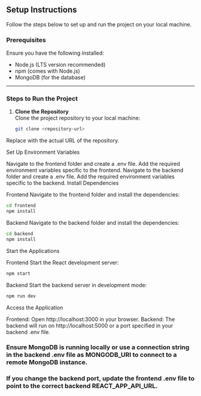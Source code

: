 
## Setup Instructions

Follow the steps below to set up and run the project on your local machine.

### Prerequisites

Ensure you have the following installed:

- Node.js (LTS version recommended)
- npm (comes with Node.js)
- MongoDB (for the database)

---

### Steps to Run the Project

1. **Clone the Repository**  
   Clone the project repository to your local machine:
   ```bash
   git clone <repository-url>
   ```
Replace <repository-url> with the actual URL of the repository.

Set Up Environment Variables

Navigate to the frontend folder and create a .env file. Add the required environment variables specific to the frontend.
Navigate to the backend folder and create a .env file. Add the required environment variables specific to the backend.
Install Dependencies

Frontend
Navigate to the frontend folder and install the dependencies:

```bash
cd frontend
npm install
```
Backend
Navigate to the backend folder and install the dependencies:

```bash
cd backend
npm install
```
Start the Applications

Frontend
Start the React development server:

```bash
npm start
```
Backend
Start the backend server in development mode:

```bash
npm run dev
```
Access the Application

Frontend: Open http://localhost:3000 in your browser.
Backend: The backend will run on http://localhost:5000 or a port specified in your backend .env file.

### Ensure MongoDB is running locally or use a connection string in the backend .env file as MONGODB_URI to connect to a remote MongoDB instance.
### If you change the backend port, update the frontend .env file to point to the correct backend REACT_APP_API_URL.
